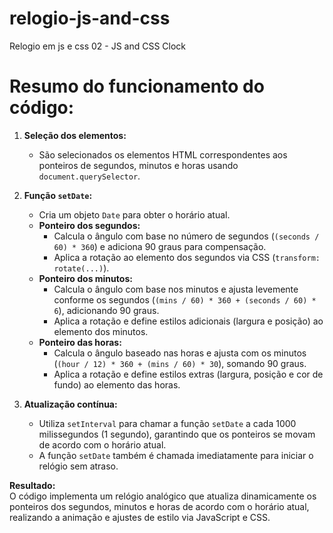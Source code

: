 # relogio-js-and-css

Relogio em js e css
02 - JS and CSS Clock

# Resumo do funcionamento do código:

1. **Seleção dos elementos:**

   - São selecionados os elementos HTML correspondentes aos ponteiros de segundos, minutos e horas usando `document.querySelector`.

2. **Função `setDate`:**

   - Cria um objeto `Date` para obter o horário atual.
   - **Ponteiro dos segundos:**
     - Calcula o ângulo com base no número de segundos (`(seconds / 60) * 360`) e adiciona 90 graus para compensação.
     - Aplica a rotação ao elemento dos segundos via CSS (`transform: rotate(...)`).
   - **Ponteiro dos minutos:**
     - Calcula o ângulo com base nos minutos e ajusta levemente conforme os segundos (`(mins / 60) * 360 + (seconds / 60) * 6`), adicionando 90 graus.
     - Aplica a rotação e define estilos adicionais (largura e posição) ao elemento dos minutos.
   - **Ponteiro das horas:**
     - Calcula o ângulo baseado nas horas e ajusta com os minutos (`(hour / 12) * 360 + (mins / 60) * 30`), somando 90 graus.
     - Aplica a rotação e define estilos extras (largura, posição e cor de fundo) ao elemento das horas.

3. **Atualização contínua:**
   - Utiliza `setInterval` para chamar a função `setDate` a cada 1000 milissegundos (1 segundo), garantindo que os ponteiros se movam de acordo com o horário atual.
   - A função `setDate` também é chamada imediatamente para iniciar o relógio sem atraso.

**Resultado:**  
O código implementa um relógio analógico que atualiza dinamicamente os ponteiros dos segundos, minutos e horas de acordo com o horário atual, realizando a animação e ajustes de estilo via JavaScript e CSS.
